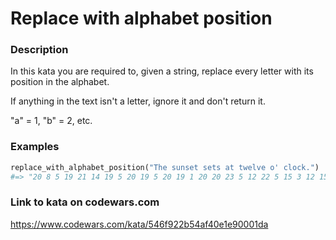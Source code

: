 # Replace with alphabet position

### Description
In this kata you are required to, given a string, replace every letter with its position in the alphabet.

If anything in the text isn't a letter, ignore it and don't return it.

"a" = 1, "b" = 2, etc.

### Examples
```ruby
replace_with_alphabet_position("The sunset sets at twelve o' clock.")
#=> "20 8 5 19 21 14 19 5 20 19 5 20 19 1 20 20 23 5 12 22 5 15 3 12 15 3 11"
```
### Link to kata on codewars.com
https://www.codewars.com/kata/546f922b54af40e1e90001da
